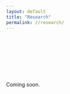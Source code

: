 ```yaml
---
layout: default
title: "Research"
permalink: //research/
---
```

<p><br></p>
<p><br></p>
<p><br></p>
<p><br></p>
<p>Coming soon.</p>
